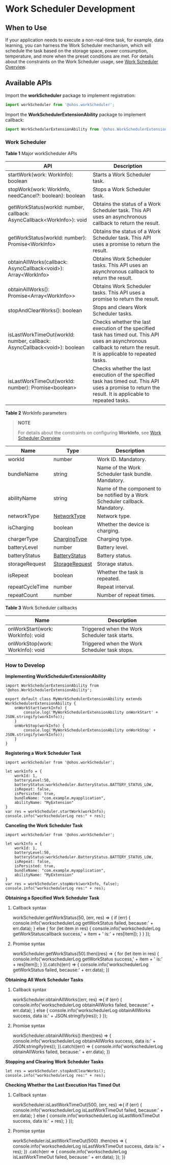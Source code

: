 # Work Scheduler Development

## When to Use

If your application needs to execute a non-real-time task, for example, data learning, you can harness the Work Scheduler mechanism, which will schedule the task based on the storage space, power consumption, temperature, and more when the preset conditions are met. For details about the constraints on the Work Scheduler usage, see [Work Scheduler Overview](./work-scheduler-overview.md).


## Available APIs
Import the **workScheduler** package to implement registration:
```js
import workScheduler from '@ohos.workScheduler';
```

Import the **WorkSchedulerExtensionAbility** package to implement callback:
```js
import WorkSchedulerExtensionAbility from '@ohos.WorkSchedulerExtensionAbility';
```

### Work Scheduler

**Table 1** Major workScheduler APIs

 API                                                          | Description                                                  
 ------------------------------------------------------------ | ------------------------------------------------------------ 
 startWork(work: WorkInfo): boolean                           | Starts a Work Scheduler task.                                
 stopWork(work: WorkInfo, needCancel?: boolean): boolean      | Stops a Work Scheduler task.                                 
 getWorkStatus(workId: number, callback: AsyncCallback\<WorkInfo>): void | Obtains the status of a Work Scheduler task. This API uses an asynchronous callback to return the result. 
 getWorkStatus(workId: number): Promise\<WorkInfo>            | Obtains the status of a Work Scheduler task. This API uses a promise to return the result. 
 obtainAllWorks(callback: AsyncCallback\<void>): Array\<WorkInfo> | Obtains Work Scheduler tasks. This API uses an asynchronous callback to return the result. 
 obtainAllWorks(): Promise<Array\<WorkInfo>>                  | Obtains Work Scheduler tasks. This API uses a promise to return the result. 
 stopAndClearWorks(): boolean                                 | Stops and clears Work Scheduler tasks.                       
 isLastWorkTimeOut(workId: number, callback: AsyncCallback\<void>): boolean | Checks whether the last execution of the specified task has timed out. This API uses an asynchronous callback to return the result. It is applicable to repeated tasks. 
 isLastWorkTimeOut(workId: number): Promise\<boolean>         | Checks whether the last execution of the specified task has timed out. This API uses a promise to return the result. It is applicable to repeated tasks. 

**Table 2** WorkInfo parameters

> **NOTE**
>
> For details about the constraints on configuring **WorkInfo**, see [Work Scheduler Overview](./work-scheduler-overview.md).

Name| Type|Description                      
---------------------------------------------------------|-----------------------------------------|---------------------------------------------------------
workId| number | Work ID. Mandatory.
bundleName| string | Name of the Work Scheduler task bundle. Mandatory.
abilityName| string | Name of the component to be notified by a Work Scheduler callback. Mandatory.
networkType  | [NetworkType](../reference/apis/js-apis-workScheduler.md#networktype) | Network type.
isCharging| boolean | Whether the device is charging.
chargerType| [ChargingType](../reference/apis/js-apis-workScheduler.md#chargingtype) | Charging type.
batteryLevel| number | Battery level.
batteryStatus| [BatteryStatus](../reference/apis/js-apis-workScheduler.md#batterystatus) | Battery status.
storageRequest| [StorageRequest](../reference/apis/js-apis-workScheduler.md#storagerequest) |Storage status.
isRepeat| boolean |Whether the task is repeated.
repeatCycleTime| number |Repeat interval.
repeatCount | number|Number of repeat times.

**Table 3** Work Scheduler callbacks

Name                                                   |     Description                           
---------------------------------------------------------|-----------------------------------------
onWorkStart(work: WorkInfo): void | Triggered when the Work Scheduler task starts.
onWorkStop(work: WorkInfo): void | Triggered when the Work Scheduler task stops.

### How to Develop

**Implementing WorkSchedulerExtensionAbility**

    import WorkSchedulerExtensionAbility from '@ohos.WorkSchedulerExtensionAbility';
    
    export default class MyWorkSchedulerExtensionAbility extends WorkSchedulerExtensionAbility {
        onWorkStart(workInfo) {
            console.log('MyWorkSchedulerExtensionAbility onWorkStart' + JSON.stringify(workInfo));
        }
        onWorkStop(workInfo) {
            console.log('MyWorkSchedulerExtensionAbility onWorkStop' + JSON.stringify(workInfo));
        }
    }


**Registering a Work Scheduler Task**



    import workScheduler from '@ohos.workScheduler';
    
    let workInfo = {
        workId: 1,
        batteryLevel:50,
        batteryStatus:workScheduler.BatteryStatus.BATTERY_STATUS_LOW,
        isRepeat: false,
        isPersisted: true,
        bundleName: "com.example.myapplication",
        abilityName: "MyExtension"
    }
    var res = workScheduler.startWork(workInfo);
    console.info("workschedulerLog res:" + res);


**Canceling the Work Scheduler Task**


    import workScheduler from '@ohos.workScheduler';
    
    let workInfo = {
        workId: 1,
        batteryLevel:50,
        batteryStatus:workScheduler.BatteryStatus.BATTERY_STATUS_LOW,
        isRepeat: false,
        isPersisted: true,
        bundleName: "com.example.myapplication",
        abilityName: "MyExtension"
    }
    var res = workScheduler.stopWork(workInfo, false);
    console.info("workschedulerLog res:" + res);


**Obtaining a Specified Work Scheduler Task**

1. Callback syntax

    workScheduler.getWorkStatus(50, (err, res) => {
      if (err) {
        console.info('workschedulerLog getWorkStatus failed, because:' + err.data);
      } else {
        for (let item in res) {
          console.info('workschedulerLog getWorkStatuscallback success,' + item + ' is:' + res[item]);
        }
      }
    });


2. Promise syntax

    workScheduler.getWorkStatus(50).then((res) => {
      for (let item in res) {
        console.info('workschedulerLog getWorkStatus success,' + item + ' is:' + res[item]);
      }
    }).catch((err) => {
      console.info('workschedulerLog getWorkStatus failed, because:' + err.data);
    })


**Obtaining All Work Scheduler Tasks**

1. Callback syntax

    workScheduler.obtainAllWorks((err, res) =>{
      if (err) {
        console.info('workschedulerLog obtainAllWorks failed, because:' + err.data);
      } else {
        console.info('workschedulerLog obtainAllWorks success, data is:' + JSON.stringify(res));
      }
    });

2. Promise syntax

    workScheduler.obtainAllWorks().then((res) => {
      console.info('workschedulerLog obtainAllWorks success, data is:' + JSON.stringify(res));
    }).catch((err) => {
      console.info('workschedulerLog obtainAllWorks failed, because:' + err.data);
    })

**Stopping and Clearing Work Scheduler Tasks**

    let res = workScheduler.stopAndClearWorks();
    console.info("workschedulerLog res:" + res);

**Checking Whether the Last Execution Has Timed Out**

1. Callback syntax

    workScheduler.isLastWorkTimeOut(500, (err, res) =>{
      if (err) {
        console.info('workschedulerLog isLastWorkTimeOut failed, because:' + err.data);
      } else {
        console.info('workschedulerLog isLastWorkTimeOut success, data is:' + res);
      }
    });

2. Promise syntax

    workScheduler.isLastWorkTimeOut(500)
      .then(res => {
        console.info('workschedulerLog isLastWorkTimeOut success, data is:' + res);
      })
      .catch(err =>  {
        console.info('workschedulerLog isLastWorkTimeOut failed, because:' + err.data);
      });
    })
